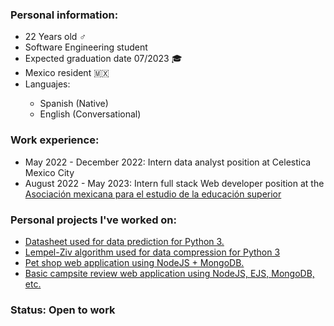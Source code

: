 <h3>Personal information:</h3>
<ul>
<li>22 Years old ♂️</li>
<li>Software Engineering student</li>
<li>Expected graduation date 07/2023 🎓</li>
<li>Mexico resident 🇲🇽</li>
<li>Languajes:</li>
 <ul> 
  <li>Spanish (Native)</li>
  <li>English (Conversational)</li>
 </ul>
</ul>

<h3>Work experience:</h3>
<ul>
 <li>May 2022 - December 2022: Intern data analyst position at Celestica Mexico City</li>
 <li>August 2022 - May 2023: Intern full stack Web developer position at the <a href="https://github.com/Asociacion-AMEES">Asociación mexicana para el estudio de la educación superior</a></li>
</ul>

<h3>Personal projects I've worked on: </h3>
<ul>
<li><a href="https://github.com/ExoticTurtles/regression_models" target="blank">Datasheet used for data prediction for Python 3.</a></li>
<li><a href="https://github.com/ExoticTurtles/Lempel-Ziv-algorithm" target="blank">Lempel-Ziv algorithm used for data compression for Python 3</a></li>
<li><a href="https://github.com/ExoticTurtles/DatabaseAdmin-Project" target="blank">Pet shop web application using NodeJS + MongoDB.</a></li>
<li><a href="https://github.com/ExoticTurtles/YelpCamp" target="blank">Basic campsite review web application using NodeJS, EJS, MongoDB, etc. </a></li>
</ul>

<h3 align="left">Status: Open to work</h3>
